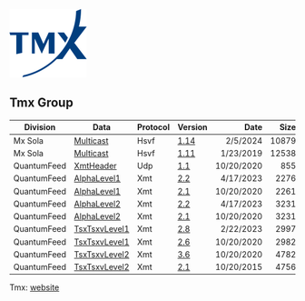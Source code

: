 [![Tmx](https://github.com/Open-Markets-Initiative/Directory/blob/main/Organizations/Tmx/Images/Logo.png)](https://www.tmx.com/)


## Tmx Group

| Division | Data | Protocol | Version | Date | Size | [Status][Omi.Glossary.Status] | [Testing][Omi.Glossary.Testing] | Specification |
| --- | --- | --- | --- | ---: | ---: | --- | --- | --- |
| Mx Sola | [Multicast][Tmx.Mx.Sola.Multicast.Hsvf.v1.14.Dissector] | Hsvf | [1.14][Tmx.Mx.Sola.Multicast.Hsvf.v1.14.Dissector] | 2/5/2024 | 10879 | [Active][Omi.Glossary.Status.Active] | [Verified][Omi.Glossary.Testing.Verified] | [url][Tmx.Mx.Sola.Multicast.Hsvf.v1.14.Url] - [pdf][Tmx.Mx.Sola.Multicast.Hsvf.v1.14.Pdf] |
| Mx Sola | [Multicast][Tmx.Mx.Sola.Multicast.Hsvf.v1.11.Dissector] | Hsvf | [1.11][Tmx.Mx.Sola.Multicast.Hsvf.v1.11.Dissector] | 1/23/2019 | 12538 | [Active][Omi.Glossary.Status.Active] | [Untested][Omi.Glossary.Testing.Untested] | [url][Tmx.Mx.Sola.Multicast.Hsvf.v1.11.Url] - [pdf][Tmx.Mx.Sola.Multicast.Hsvf.v1.11.Pdf] |
| QuantumFeed | [XmtHeader][Tmx.QuantumFeed.XmtHeader.Udp.v1.1.Dissector] | Udp | [1.1][Tmx.QuantumFeed.XmtHeader.Udp.v1.1.Dissector] | 10/20/2020 | 855 | [Header][Omi.Glossary.Status.Header] | [Verified][Omi.Glossary.Testing.Verified] | [url][Tmx.QuantumFeed.XmtHeader.Udp.v1.1.Url] - [pdf][Tmx.QuantumFeed.XmtHeader.Udp.v1.1.Pdf] |
| QuantumFeed | [AlphaLevel1][Tmx.QuantumFeed.AlphaLevel1.Xmt.v2.2.Dissector] | Xmt | [2.2][Tmx.QuantumFeed.AlphaLevel1.Xmt.v2.2.Dissector] | 4/17/2023 | 2276 | [Active][Omi.Glossary.Status.Active] | [Beta][Omi.Glossary.Testing.Beta] | [url][Tmx.QuantumFeed.AlphaLevel1.Xmt.v2.2.Url] - [pdf][Tmx.QuantumFeed.AlphaLevel1.Xmt.v2.2.Pdf] |
| QuantumFeed | [AlphaLevel1][Tmx.QuantumFeed.AlphaLevel1.Xmt.v2.1.Dissector] | Xmt | [2.1][Tmx.QuantumFeed.AlphaLevel1.Xmt.v2.1.Dissector] | 10/20/2020 | 2261 | [Deprecated][Omi.Glossary.Status.Deprecated] | [Beta][Omi.Glossary.Testing.Beta] | [url][Tmx.QuantumFeed.AlphaLevel1.Xmt.v2.1.Url] - [pdf][Tmx.QuantumFeed.AlphaLevel1.Xmt.v2.1.Pdf] |
| QuantumFeed | [AlphaLevel2][Tmx.QuantumFeed.AlphaLevel2.Xmt.v2.2.Dissector] | Xmt | [2.2][Tmx.QuantumFeed.AlphaLevel2.Xmt.v2.2.Dissector] | 4/17/2023 | 3231 | [Active][Omi.Glossary.Status.Active] | [Beta][Omi.Glossary.Testing.Beta] | [url][Tmx.QuantumFeed.AlphaLevel2.Xmt.v2.2.Url] - [pdf][Tmx.QuantumFeed.AlphaLevel2.Xmt.v2.2.Pdf] |
| QuantumFeed | [AlphaLevel2][Tmx.QuantumFeed.AlphaLevel2.Xmt.v2.1.Dissector] | Xmt | [2.1][Tmx.QuantumFeed.AlphaLevel2.Xmt.v2.1.Dissector] | 10/20/2020 | 3231 | [Deprecated][Omi.Glossary.Status.Deprecated] | [Beta][Omi.Glossary.Testing.Beta] | [url][Tmx.QuantumFeed.AlphaLevel2.Xmt.v2.1.Url] - [pdf][Tmx.QuantumFeed.AlphaLevel2.Xmt.v2.1.Pdf] |
| QuantumFeed | [TsxTsxvLevel1][Tmx.QuantumFeed.TsxTsxvLevel1.Xmt.v2.8.Dissector] | Xmt | [2.8][Tmx.QuantumFeed.TsxTsxvLevel1.Xmt.v2.8.Dissector] | 2/22/2023 | 2997 | [Active][Omi.Glossary.Status.Active] | [Beta][Omi.Glossary.Testing.Beta] | [url][Tmx.QuantumFeed.TsxTsxvLevel1.Xmt.v2.8.Url] - [pdf][Tmx.QuantumFeed.TsxTsxvLevel1.Xmt.v2.8.Pdf] |
| QuantumFeed | [TsxTsxvLevel1][Tmx.QuantumFeed.TsxTsxvLevel1.Xmt.v2.6.Dissector] | Xmt | [2.6][Tmx.QuantumFeed.TsxTsxvLevel1.Xmt.v2.6.Dissector] | 10/20/2020 | 2982 | [Deprecated][Omi.Glossary.Status.Deprecated] | [Beta][Omi.Glossary.Testing.Beta] | [url][Tmx.QuantumFeed.TsxTsxvLevel1.Xmt.v2.6.Url] - [pdf][Tmx.QuantumFeed.TsxTsxvLevel1.Xmt.v2.6.Pdf] |
| QuantumFeed | [TsxTsxvLevel2][Tmx.QuantumFeed.TsxTsxvLevel2.Xmt.v3.6.Dissector] | Xmt | [3.6][Tmx.QuantumFeed.TsxTsxvLevel2.Xmt.v3.6.Dissector] | 10/20/2020 | 4782 | [Active][Omi.Glossary.Status.Active] | [Beta][Omi.Glossary.Testing.Beta] | [url][Tmx.QuantumFeed.TsxTsxvLevel2.Xmt.v3.6.Url] - [pdf][Tmx.QuantumFeed.TsxTsxvLevel2.Xmt.v3.6.Pdf] |
| QuantumFeed | [TsxTsxvLevel2][Tmx.QuantumFeed.TsxTsxvLevel2.Xmt.v2.1.Dissector] | Xmt | [2.1][Tmx.QuantumFeed.TsxTsxvLevel2.Xmt.v2.1.Dissector] | 10/20/2015 | 4756 | [Active][Omi.Glossary.Status.Active] | [Verified][Omi.Glossary.Testing.Verified] | [url][Tmx.QuantumFeed.TsxTsxvLevel2.Xmt.v2.1.Url] |


Tmx: [website](https://www.tmx.com/ "Go to Tmx Group")


[Omi.Glossary.Status]: https://github.com/Open-Markets-Initiative/Directory/blob/main/Glossary/Status.md "Protocol Deployment Status"
[Omi.Glossary.Status.Active]: https://github.com/Open-Markets-Initiative/Directory/blob/main/Glossary/Status.md "Deployment Status: Protocol is in active production"
[Omi.Glossary.Status.Deprecated]: https://github.com/Open-Markets-Initiative/Directory/blob/main/Glossary/Status.md "Deployment Status: Protocol is no longer in active use"
[Omi.Glossary.Status.Future]: https://github.com/Open-Markets-Initiative/Directory/blob/main/Glossary/Status.md "Deployment Status: Protocol is not yet deployed to an active production environment"
[Omi.Glossary.Status.Unknown]: https://github.com/Open-Markets-Initiative/Directory/blob/main/Glossary/Status.md "Deployment Status: Protocol deployment status is unknown"
[Omi.Glossary.Status.Header]: https://github.com/Open-Markets-Initiative/Directory/blob/main/Glossary/Status.md "Deployment Status: Header only protocol provided for debugging"
[Omi.Glossary.Testing]: https://github.com/Open-Markets-Initiative/Directory/blob/main/Glossary/Testing.md "Protocol Testing Status"
[Omi.Glossary.Testing.Verified]: https://github.com/Open-Markets-Initiative/Directory/blob/main/Glossary/Testing.md "Testing Status: Protocol has been tested on live data"
[Omi.Glossary.Testing.Incomplete]: https://github.com/Open-Markets-Initiative/Directory/blob/main/Glossary/Testing.md "Testing Status: Protocol has been tested on live data but contains known issues"
[Omi.Glossary.Testing.Beta]: https://github.com/Open-Markets-Initiative/Directory/blob/main/Glossary/Testing.md "Testing Status: Protocol has not been tested and structure is speculative"
[Omi.Glossary.Testing.Untested]: https://github.com/Open-Markets-Initiative/Directory/blob/main/Glossary/Testing.md "Testing Status: Protocol has not been tested on live data"

[Tmx.Mx.Sola.Multicast.Hsvf.v1.11.Dissector]: https://github.com/Open-Markets-Initiative/wireshark-lua/blob/main/Tmx/Tmx_Mx_Sola_Multicast_Hsvf_v1_11_Dissector.lua "Tmx Mx Sola Multicast Hsvf v1.11 Wireshark Dissector"
[Tmx.Mx.Sola.Multicast.Hsvf.v1.11.Url]: https://www.tmxwebstore.com/ "Tmx Group 1.11 Url"
[Tmx.Mx.Sola.Multicast.Hsvf.v1.11.Pdf]: https://github.com/Open-Markets-Initiative/Directory/blob/main/Organizations/Tmx/Specifications/ "Tmx Group 1.11 Pdf"
[Tmx.Mx.Sola.Multicast.Hsvf.v1.14.Dissector]: https://github.com/Open-Markets-Initiative/wireshark-lua/blob/main/Tmx/Tmx_Mx_Sola_Multicast_Hsvf_v1_14_Dissector.lua "Tmx Mx Sola Multicast Hsvf v1.14 Wireshark Dissector"
[Tmx.Mx.Sola.Multicast.Hsvf.v1.14.Url]: https://www.tmxwebstore.com "Tmx Group 1.14 Url"
[Tmx.Mx.Sola.Multicast.Hsvf.v1.14.Pdf]: https://github.com/Open-Markets-Initiative/Directory/blob/main/Organizations/Tmx/Specifications/ "Tmx Group 1.14 Pdf"
[Tmx.QuantumFeed.AlphaLevel1.Xmt.v2.1.Dissector]: https://github.com/Open-Markets-Initiative/wireshark-lua/blob/main/Tmx/Tmx_QuantumFeed_AlphaLevel1_Xmt_v2_1_Dissector.lua "Tmx QuantumFeed AlphaLevel1 Xmt v2.1 Wireshark Dissector"
[Tmx.QuantumFeed.AlphaLevel1.Xmt.v2.1.Url]: https://www.tmxwebstore.com/ "Tmx Group 2.1 Url"
[Tmx.QuantumFeed.AlphaLevel1.Xmt.v2.1.Pdf]: https://github.com/Open-Markets-Initiative/Directory/blob/main/Organizations/Tmx/Specifications/ "Tmx Group 2.1 Pdf"
[Tmx.QuantumFeed.AlphaLevel1.Xmt.v2.2.Dissector]: https://github.com/Open-Markets-Initiative/wireshark-lua/blob/main/Tmx/Tmx_QuantumFeed_AlphaLevel1_Xmt_v2_2_Dissector.lua "Tmx QuantumFeed AlphaLevel1 Xmt v2.2 Wireshark Dissector"
[Tmx.QuantumFeed.AlphaLevel1.Xmt.v2.2.Url]: https://www.tmxwebstore.com/ "Tmx Group 2.2 Url"
[Tmx.QuantumFeed.AlphaLevel1.Xmt.v2.2.Pdf]: https://github.com/Open-Markets-Initiative/Directory/blob/main/Organizations/Tmx/Specifications/ "Tmx Group 2.2 Pdf"
[Tmx.QuantumFeed.AlphaLevel2.Xmt.v2.1.Dissector]: https://github.com/Open-Markets-Initiative/wireshark-lua/blob/main/Tmx/Tmx_QuantumFeed_AlphaLevel2_Xmt_v2_1_Dissector.lua "Tmx QuantumFeed AlphaLevel2 Xmt v2.1 Wireshark Dissector"
[Tmx.QuantumFeed.AlphaLevel2.Xmt.v2.1.Url]: https://www.tmxwebstore.com/ "Tmx Group 2.1 Url"
[Tmx.QuantumFeed.AlphaLevel2.Xmt.v2.1.Pdf]: https://github.com/Open-Markets-Initiative/Directory/blob/main/Organizations/Tmx/Specifications/ "Tmx Group 2.1 Pdf"
[Tmx.QuantumFeed.AlphaLevel2.Xmt.v2.2.Dissector]: https://github.com/Open-Markets-Initiative/wireshark-lua/blob/main/Tmx/Tmx_QuantumFeed_AlphaLevel2_Xmt_v2_2_Dissector.lua "Tmx QuantumFeed AlphaLevel2 Xmt v2.2 Wireshark Dissector"
[Tmx.QuantumFeed.AlphaLevel2.Xmt.v2.2.Url]: https://www.tmxwebstore.com/ "Tmx Group 2.2 Url"
[Tmx.QuantumFeed.AlphaLevel2.Xmt.v2.2.Pdf]: https://github.com/Open-Markets-Initiative/Directory/blob/main/Organizations/Tmx/Specifications/ "Tmx Group 2.2 Pdf"
[Tmx.QuantumFeed.TsxTsxvLevel1.Xmt.v2.6.Dissector]: https://github.com/Open-Markets-Initiative/wireshark-lua/blob/main/Tmx/Tmx_QuantumFeed_TsxTsxvLevel1_Xmt_v2_6_Dissector.lua "Tmx QuantumFeed TsxTsxvLevel1 Xmt v2.6 Wireshark Dissector"
[Tmx.QuantumFeed.TsxTsxvLevel1.Xmt.v2.6.Url]: https://www.tmxwebstore.com/ "Tmx Group 2.6 Url"
[Tmx.QuantumFeed.TsxTsxvLevel1.Xmt.v2.6.Pdf]: https://github.com/Open-Markets-Initiative/Directory/blob/main/Organizations/Tmx/Specifications/ "Tmx Group 2.6 Pdf"
[Tmx.QuantumFeed.TsxTsxvLevel1.Xmt.v2.8.Dissector]: https://github.com/Open-Markets-Initiative/wireshark-lua/blob/main/Tmx/Tmx_QuantumFeed_TsxTsxvLevel1_Xmt_v2_8_Dissector.lua "Tmx QuantumFeed TsxTsxvLevel1 Xmt v2.8 Wireshark Dissector"
[Tmx.QuantumFeed.TsxTsxvLevel1.Xmt.v2.8.Url]: https://www.tmxwebstore.com/ "Tmx Group 2.8 Url"
[Tmx.QuantumFeed.TsxTsxvLevel1.Xmt.v2.8.Pdf]: https://github.com/Open-Markets-Initiative/Directory/blob/main/Organizations/Tmx/Specifications/ "Tmx Group 2.8 Pdf"
[Tmx.QuantumFeed.TsxTsxvLevel2.Xmt.v2.1.Dissector]: https://github.com/Open-Markets-Initiative/wireshark-lua/blob/main/Tmx/Tmx_QuantumFeed_TsxTsxvLevel2_Xmt_v2_1_Dissector.lua "Tmx QuantumFeed TsxTsxvLevel2 Xmt v2.1 Wireshark Dissector"
[Tmx.QuantumFeed.TsxTsxvLevel2.Xmt.v2.1.Url]: https://www.tmxwebstore.com "Tmx Group 2.1 Url"
[Tmx.QuantumFeed.TsxTsxvLevel2.Xmt.v3.6.Dissector]: https://github.com/Open-Markets-Initiative/wireshark-lua/blob/main/Tmx/Tmx_QuantumFeed_TsxTsxvLevel2_Xmt_v3_6_Dissector.lua "Tmx QuantumFeed TsxTsxvLevel2 Xmt v3.6 Wireshark Dissector"
[Tmx.QuantumFeed.TsxTsxvLevel2.Xmt.v3.6.Url]: https://www.tmxwebstore.com/ "Tmx Group 3.6 Url"
[Tmx.QuantumFeed.TsxTsxvLevel2.Xmt.v3.6.Pdf]: https://github.com/Open-Markets-Initiative/Directory/blob/main/Organizations/Tmx/Specifications/ "Tmx Group 3.6 Pdf"
[Tmx.QuantumFeed.XmtHeader.Udp.v1.1.Dissector]: https://github.com/Open-Markets-Initiative/wireshark-lua/blob/main/Tmx/Tmx_QuantumFeed_XmtHeader_Udp_v1_1_Dissector.lua "Tmx QuantumFeed XmtHeader Udp v1.1 Wireshark Dissector"
[Tmx.QuantumFeed.XmtHeader.Udp.v1.1.Url]: https://www.tmxwebstore.com "Tmx Group 1.1 Url"
[Tmx.QuantumFeed.XmtHeader.Udp.v1.1.Pdf]: https://github.com/Open-Markets-Initiative/Directory/blob/main/Organizations/Tmx/Specifications/ "Tmx Group 1.1 Pdf"
